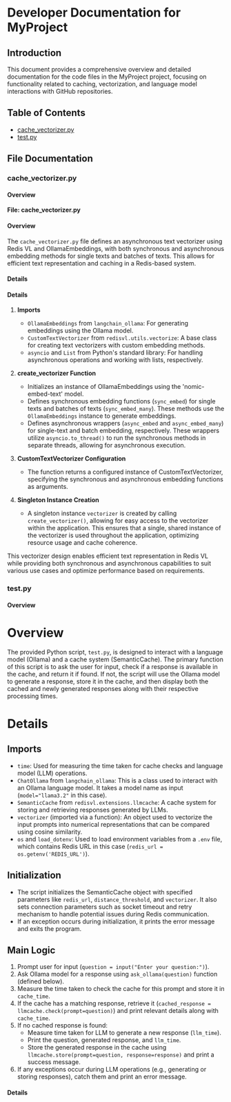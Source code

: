 
# Developer Documentation for MyProject

## Introduction
This document provides a comprehensive overview and detailed documentation for the code files in the MyProject project, focusing on functionality related to caching, vectorization, and language model interactions with GitHub repositories.

## Table of Contents
- [cache_vectorizer.py](#cache_vectorizer-py)
- [test.py](#test-py)

## File Documentation

### cache_vectorizer.py
#### Overview
**File: cache_vectorizer.py**

#### Overview
The `cache_vectorizer.py` file defines an asynchronous text vectorizer using Redis VL and OllamaEmbeddings, with both synchronous and asynchronous embedding methods for single texts and batches of texts. This allows for efficient text representation and caching in a Redis-based system.

#### Details
#### Details
1. **Imports**
    - `OllamaEmbeddings` from `langchain_ollama`: For generating embeddings using the Ollama model.
    - `CustomTextVectorizer` from `redisvl.utils.vectorize`: A base class for creating text vectorizers with custom embedding methods.
    - `asyncio` and `List` from Python's standard library: For handling asynchronous operations and working with lists, respectively.

2. **create_vectorizer Function**
    - Initializes an instance of OllamaEmbeddings using the 'nomic-embed-text' model.
    - Defines synchronous embedding functions (`sync_embed`) for single texts and batches of texts (`sync_embed_many`). These methods use the `OllamaEmbeddings` instance to generate embeddings.
    - Defines asynchronous wrappers (`async_embed` and `async_embed_many`) for single-text and batch embedding, respectively. These wrappers utilize `asyncio.to_thread()` to run the synchronous methods in separate threads, allowing for asynchronous execution.

3. **CustomTextVectorizer Configuration**
    - The function returns a configured instance of CustomTextVectorizer, specifying the synchronous and asynchronous embedding functions as arguments.

4. **Singleton Instance Creation**
    - A singleton instance `vectorizer` is created by calling `create_vectorizer()`, allowing for easy access to the vectorizer within the application. This ensures that a single, shared instance of the vectorizer is used throughout the application, optimizing resource usage and cache coherence.

This vectorizer design enables efficient text representation in Redis VL while providing both synchronous and asynchronous capabilities to suit various use cases and optimize performance based on requirements.



### test.py
#### Overview
# Overview

The provided Python script, `test.py`, is designed to interact with a language model (Ollama) and a cache system (SemanticCache). The primary function of this script is to ask the user for input, check if a response is available in the cache, and return it if found. If not, the script will use the Ollama model to generate a response, store it in the cache, and then display both the cached and newly generated responses along with their respective processing times.

# Details

## Imports

- `time`: Used for measuring the time taken for cache checks and language model (LLM) operations.
- `ChatOllama` from `langchain_ollama`: This is a class used to interact with an Ollama language model. It takes a model name as input (`model="llama3.2"` in this case).
- `SemanticCache` from `redisvl.extensions.llmcache`: A cache system for storing and retrieving responses generated by LLMs.
- `vectorizer` (imported via a function): An object used to vectorize the input prompts into numerical representations that can be compared using cosine similarity.
- `os` and `load_dotenv`: Used to load environment variables from a `.env` file, which contains Redis URL in this case (`redis_url = os.getenv('REDIS_URL')`).

## Initialization

- The script initializes the SemanticCache object with specified parameters like `redis_url`, `distance_threshold`, and `vectorizer`. It also sets connection parameters such as socket timeout and retry mechanism to handle potential issues during Redis communication.
- If an exception occurs during initialization, it prints the error message and exits the program.

## Main Logic

1. Prompt user for input (`question = input("Enter your question:")`).
2. Ask Ollama model for a response using `ask_ollama(question)` function (defined below).
3. Measure the time taken to check the cache for this prompt and store it in `cache_time`.
4. If the cache has a matching response, retrieve it (`cached_response = llmcache.check(prompt=question)`) and print relevant details along with `cache_time`.
5. If no cached response is found:
    - Measure time taken for LLM to generate a new response (`llm_time`).
    - Print the question, generated response, and `llm_time`.
    - Store the generated response in the cache using `llmcache.store(prompt=question, response=response)` and print a success message.
6. If any exceptions occur during LLM operations (e.g., generating or storing responses), catch them and print an error message.

#### Details


